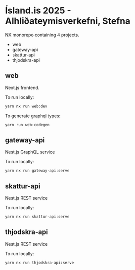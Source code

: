 # Ísland.is 2025 - Alhliðateymisverkefni, Stefna

NX monorepo containing 4 projects.

- web
- gateway-api
- skattur-api
- thjodskra-api

## web

Next.js frontend.

To run locally:

```sh
yarn nx run web:dev
```

To generate graphql types:

```sh
yarn run web:codegen
```

## gateway-api

Nest.js GraphQL service

To run locally:

```sh
yarn nx run gateway-api:serve
```

## skattur-api

Nest.js REST service

To run locally:

```sh
yarn nx run skattur-api:serve
```

## thjodskra-api

Nest.js REST service

To run locally:

```sh
yarn nx run thjodskra-api:serve
```
